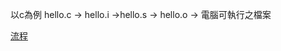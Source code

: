 以c為例
hello.c -> hello.i ->hello.s -> hello.o -> 電腦可執行之檔案

[流程](https://www.calleluks.com/the-four-stages-of-compiling-a-c-program/)
